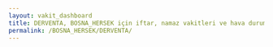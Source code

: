 ```yaml
---
layout: vakit_dashboard
title: DERVENTA, BOSNA_HERSEK için iftar, namaz vakitleri ve hava durumu - ilçe/eyalet seç
permalink: /BOSNA_HERSEK/DERVENTA/
---
```


<script type="text/javascript">
  var GLOBAL_COUNTRY = 'BOSNA_HERSEK';
  var GLOBAL_CITY = 'DERVENTA';
  var GLOBAL_STATE = '';
  var lat = 72;
  var lon = 21;
</script>
